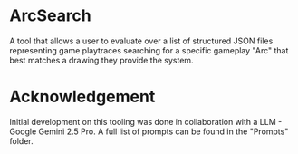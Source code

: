 # ArcSearch
A tool that allows a user to evaluate over a list of structured JSON files representing game playtraces searching for a specific gameplay "Arc" that best matches a drawing they provide the system.

# Acknowledgement

Initial development on this tooling was done in collaboration with a LLM - Google Gemini 2.5 Pro. A full list of prompts can be found in the "Prompts" folder.
